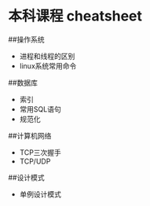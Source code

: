 本科课程 cheatsheet
=======

##操作系统

* 进程和线程的区别
* linux系统常用命令

##数据库

* 索引
* 常用SQL语句
* 规范化

##计算机网络

* TCP三次握手
* TCP/UDP

##设计模式

* 单例设计模式